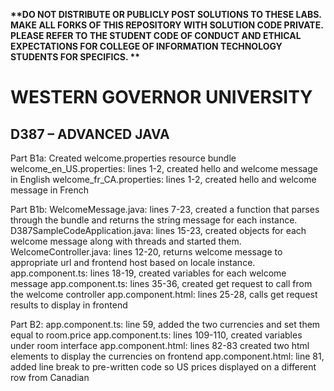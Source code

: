 <strong> **DO NOT DISTRIBUTE OR PUBLICLY POST SOLUTIONS TO THESE LABS. MAKE ALL FORKS OF THIS REPOSITORY WITH SOLUTION CODE PRIVATE. PLEASE REFER TO THE STUDENT CODE OF CONDUCT AND ETHICAL EXPECTATIONS FOR COLLEGE OF INFORMATION TECHNOLOGY STUDENTS FOR SPECIFICS. ** </strong>

# WESTERN GOVERNOR UNIVERSITY 
## D387 – ADVANCED JAVA

Part B1a:
Created welcome.properties resource bundle
welcome_en_US.properties: lines 1-2, created hello and welcome message in English
welcome_fr_CA.properties: lines 1-2, created hello and welcome message in French

Part B1b:
WelcomeMessage.java: lines 7-23, created a function that parses through the bundle and returns the string message for each instance.
D387SampleCodeApplication.java: lines 15-23, created objects for each welcome message along with threads and started them.
WelcomeController.java: lines 12-20, returns welcome message to appropriate url and frontend host based on locale instance.
app.component.ts: lines 18-19, created variables for each welcome message
app.component.ts: lines 35-36, created get request to call from the welcome controller
app.component.html: lines 25-28, calls get request results to display in frontend

Part B2:
app.component.ts: line 59, added the two currencies and set them equal to room.price
app.component.ts: lines 109-110, created variables under room interface
app.component.html: lines 82-83 created two html elements to display the currencies on frontend
app.component.html: line 81, added line break to pre-written code so US prices displayed on a different row from Canadian